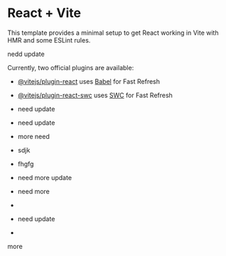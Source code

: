 # React + Vite

This template provides a minimal setup to get React working in Vite with HMR and some ESLint rules.

nedd update

Currently, two official plugins are available:

- [@vitejs/plugin-react](https://github.com/vitejs/vite-plugin-react/blob/main/packages/plugin-react/README.md) uses [Babel](https://babeljs.io/) for Fast Refresh
- [@vitejs/plugin-react-swc](https://github.com/vitejs/vite-plugin-react-swc) uses [SWC](https://swc.rs/) for Fast Refresh

- need update
- need update
- more need
- sdjk
- fhgfg
- need more update
- need more
- 
- need update
- 
more
